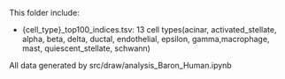 This folder include:

* {cell_type}_top100_indices.tsv:   13 cell types(acinar, activated_stellate, alpha, beta, delta, ductal, endothelial, epsilon, gamma,macrophage, mast, quiescent_stellate, schwann)

  

All data generated by src/draw/analysis_Baron_Human.ipynb
